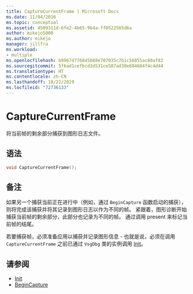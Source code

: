 ```yaml
---
title: CaptureCurrentFrame | Microsoft Docs
ms.date: 11/04/2016
ms.topic: conceptual
ms.assetid: 4509311d-6fe2-4b65-9b4a-ff0522585d6a
author: mikejo5000
ms.author: mikejo
manager: jillfra
ms.workload:
- multiple
ms.openlocfilehash: b9967d776845088e707035c7b1c56855ac80af82
ms.sourcegitcommit: 5f6ad1cefbcd3d531ce587ad30e684684f4c4d44
ms.translationtype: HT
ms.contentlocale: zh-CN
ms.lasthandoff: 10/22/2019
ms.locfileid: "72736133"
---
```

# <a name="capturecurrentframe"></a>CaptureCurrentFrame
将当前帧的剩余部分捕获到图形日志文件。

## <a name="syntax"></a>语法

```C++
void CaptureCurrentFrame();
```

## <a name="remarks"></a>备注
 如果另一个捕获当前正在进行中（例如，通过 `BeginCapture` 函数启动的捕获），则将完成该捕获并将其记录到图形日志以作为不同的帧。 紧跟着，图形诊断开始捕获当前帧的剩余部分，此部分也记录为不同的帧。 通过调用 present 来标记当前帧的结尾。

 若要捕获帧，必须准备应用以捕获并记录图形信息 - 也就是说，必须在调用 `CaptureCurrentFrame` 之前已通过 `VsgDbg` 类的实例调用 [Init](init.md)。

## <a name="see-also"></a>请参阅
- [Init](init.md)
- [BeginCapture](begincapture.md)